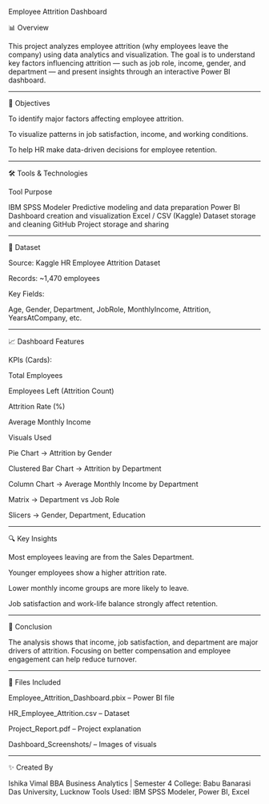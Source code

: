  Employee Attrition Dashboard

📊 Overview

This project analyzes employee attrition (why employees leave the company) using data analytics and visualization.
The goal is to understand key factors influencing attrition — such as job role, income, gender, and department — and present insights through an interactive Power BI dashboard.


---

🧠 Objectives

To identify major factors affecting employee attrition.

To visualize patterns in job satisfaction, income, and working conditions.

To help HR make data-driven decisions for employee retention.



---

🛠️ Tools & Technologies

Tool	Purpose

IBM SPSS Modeler	Predictive modeling and data preparation
Power BI	Dashboard creation and visualization
Excel / CSV (Kaggle)	Dataset storage and cleaning
GitHub	Project storage and sharing



---

🧩 Dataset

Source: Kaggle HR Employee Attrition Dataset

Records: ~1,470 employees

Key Fields:

Age, Gender, Department, JobRole, MonthlyIncome, Attrition, YearsAtCompany, etc.




---

📈 Dashboard Features

KPIs (Cards):

Total Employees

Employees Left (Attrition Count)

Attrition Rate (%)

Average Monthly Income


Visuals Used

Pie Chart → Attrition by Gender

Clustered Bar Chart → Attrition by Department

Column Chart → Average Monthly Income by Department

Matrix → Department vs Job Role

Slicers → Gender, Department, Education




---

🔍 Key Insights

Most employees leaving are from the Sales Department.

Younger employees show a higher attrition rate.

Lower monthly income groups are more likely to leave.

Job satisfaction and work-life balance strongly affect retention.



---

🧾 Conclusion

The analysis shows that income, job satisfaction, and department are major drivers of attrition.
Focusing on better compensation and employee engagement can help reduce turnover.


---

📂 Files Included

Employee_Attrition_Dashboard.pbix – Power BI file

HR_Employee_Attrition.csv – Dataset

Project_Report.pdf – Project explanation

Dashboard_Screenshots/ – Images of visuals



---

✨ Created By

Ishika Vimal
BBA Business Analytics | Semester 4
College: Babu Banarasi Das University, Lucknow
Tools Used: IBM SPSS Modeler, Power BI, Excel